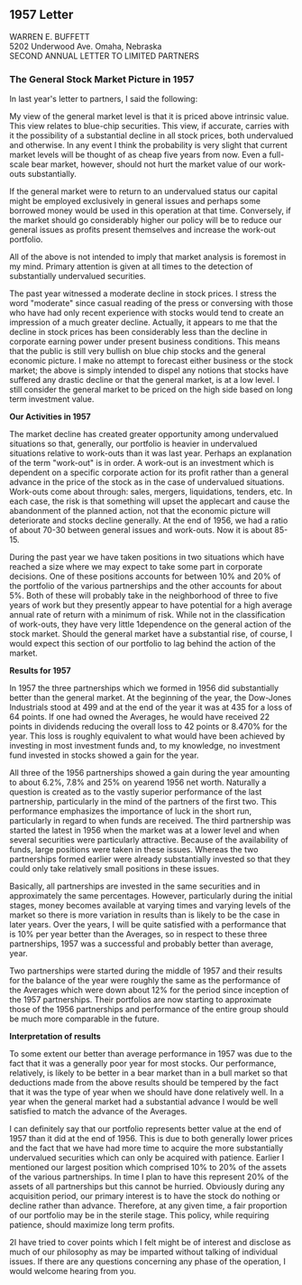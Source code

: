 ## 1957 Letter
WARREN E. BUFFETT    	
5202 Underwood Ave. Omaha, Nebraska    	
SECOND ANNUAL LETTER TO LIMITED PARTNERS    	

### The General Stock Market Picture in 1957 

In last year's letter to partners, I said the following:</br>	

My view of the general market level is that it is priced above intrinsic value. This view relates to blue-chip
securities. This view, if accurate, carries with it the possibility of a substantial decline in all stock prices, both
undervalued and otherwise. In any event I think the probability is very slight that current market levels will be
thought of as cheap five years from now. Even a full-scale bear market, however, should not hurt the market
value of our work-outs substantially.</br>

If the general market were to return to an undervalued status our capital might be employed exclusively in
general issues and perhaps some borrowed money would be used in this operation at that time. Conversely, if
the market should go considerably higher our policy will be to reduce our general issues as profits present
themselves and increase the work-out portfolio.

All of the above is not intended to imply that market analysis is foremost in my mind. Primary attention is given
at all times to the detection of substantially undervalued securities.

The past year witnessed a moderate decline in stock prices. I stress the word "moderate" since casual reading of
the press or conversing with those who have had only recent experience with stocks would tend to create an
impression of a much greater decline. Actually, it appears to me that the decline in stock prices has been
considerably less than the decline in corporate earning power under present business conditions. This means that
the public is still very bullish on blue chip stocks and the general economic picture. I make no attempt to
forecast either business or the stock market; the above is simply intended to dispel any notions that stocks have
suffered any drastic decline or that the general market, is at a low level. I still consider the general market to be
priced on the high side based on long term investment value.

**Our Activities in 1957**

The market decline has created greater opportunity among undervalued situations so that, generally, our
portfolio is heavier in undervalued situations relative to work-outs than it was last year. Perhaps an explanation
of the term "work-out" is in order. A work-out is an investment which is dependent on a specific corporate
action for its profit rather than a general advance in the price of the stock as in the case of undervalued
situations. Work-outs come about through: sales, mergers, liquidations, tenders, etc. In each case, the risk is that
something will upset the applecart and cause the abandonment of the planned action, not that the economic
picture will deteriorate and stocks decline generally. At the end of 1956, we had a ratio of about 70-30 between
general issues and work-outs. Now it is about 85-15.

During the past year we have taken positions in two situations which have reached a size where we may expect
to take some part in corporate decisions. One of these positions accounts for between 10% and 20% of the
portfolio of the various partnerships and the other accounts for about 5%. Both of these will probably take in the
neighborhood of three to five years of work but they presently appear to have potential for a high average annual
rate of return with a minimum of risk. While not in the classification of work-outs, they have very little
1dependence on the general action of the stock market. Should the general market have a substantial rise, of
course, I would expect this section of our portfolio to lag behind the action of the market.

**Results for 1957**

In 1957 the three partnerships which we formed in 1956 did substantially better than the general market. At the
beginning of the year, the Dow-Jones Industrials stood at 499 and at the end of the year it was at 435 for a loss
of 64 points. If one had owned the Averages, he would have received 22 points in dividends reducing the overall
loss to 42 points or 8.470% for the year. This loss is roughly equivalent to what would have been achieved by
investing in most investment funds and, to my knowledge, no investment fund invested in stocks showed a gain
for the year.

All three of the 1956 partnerships showed a gain during the year amounting to about 6.2%, 7.8% and 25% on
yearend 1956 net worth. Naturally a question is created as to the vastly superior performance of the last
partnership, particularly in the mind of the partners of the first two. This performance emphasizes the
importance of luck in the short run, particularly in regard to when funds are received. The third partnership was
started the latest in 1956 when the market was at a lower level and when several securities were particularly
attractive. Because of the availability of funds, large positions were taken in these issues. Whereas the two
partnerships formed earlier were already substantially invested so that they could only take relatively small
positions in these issues.

Basically, all partnerships are invested in the same securities and in approximately the same percentages.
However, particularly during the initial stages, money becomes available at varying times and varying levels of
the market so there is more variation in results than is likely to be the case in later years. Over the years, I will
be quite satisfied with a performance that is 10% per year better than the Averages, so in respect to these three
partnerships, 1957 was a successful and probably better than average, year.

Two partnerships were started during the middle of 1957 and their results for the balance of the year were
roughly the same as the performance of the Averages which were down about 12% for the period since
inception of the 1957 partnerships. Their portfolios are now starting to approximate those of the 1956
partnerships and performance of the entire group should be much more comparable in the future.

**Interpretation of results**

To some extent our better than average performance in 1957 was due to the fact that it was a generally poor year
for most stocks. Our performance, relatively, is likely to be better in a bear market than in a bull market so that
deductions made from the above results should be tempered by the fact that it was the type of year when we
should have done relatively well. In a year when the general market had a substantial advance I would be well
satisfied to match the advance of the Averages.

I can definitely say that our portfolio represents better value at the end of 1957 than it did at the end of 1956.
This is due to both generally lower prices and the fact that we have had more time to acquire the more
substantially undervalued securities which can only be acquired with patience. Earlier I mentioned our largest
position which comprised 10% to 20% of the assets of the various partnerships. In time I plan to have this
represent 20% of the assets of all partnerships but this cannot be hurried. Obviously during any acquisition
period, our primary interest is to have the stock do nothing or decline rather than advance. Therefore, at any
given time, a fair proportion of our portfolio may be in the sterile stage. This policy, while requiring patience,
should maximize long term profits.

2I have tried to cover points which I felt might be of interest and disclose as much of our philosophy as may be
imparted without talking of individual issues. If there are any questions concerning any phase of the operation, I
would welcome hearing from you.
